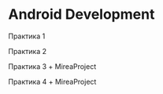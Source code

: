# Android Development

Практика 1

Практика 2

Практика 3 + MireaProject

Практика 4 + MireaProject
